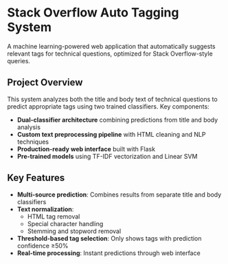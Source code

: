 # Stack Overflow Auto Tagging System

A machine learning-powered web application that automatically suggests relevant tags for technical questions, optimized for Stack Overflow-style queries.

## Project Overview
This system analyzes both the title and body text of technical questions to predict appropriate tags using two trained classifiers. Key components:

- **Dual-classifier architecture** combining predictions from title and body analysis
- **Custom text preprocessing pipeline** with HTML cleaning and NLP techniques
- **Production-ready web interface** built with Flask
- **Pre-trained models** using TF-IDF vectorization and Linear SVM

## Key Features
- **Multi-source prediction**: Combines results from separate title and body classifiers
- **Text normalization**:
  - HTML tag removal
  - Special character handling
  - Stemming and stopword removal
- **Threshold-based tag selection**: Only shows tags with prediction confidence ≥50%
- **Real-time processing**: Instant predictions through web interface
